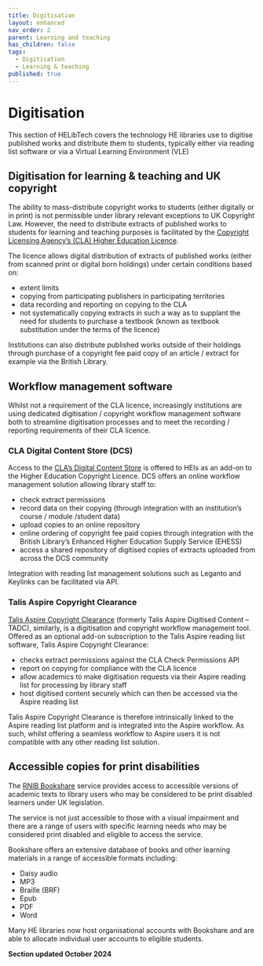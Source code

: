 ```yaml
---
title: Digitisation
layout: enhanced
nav_order: 2
parent: Learning and teaching
has_children: false
tags:
  - Digitisation
  - Learning & teaching
published: true
---
```

# Digitisation

This section of HELibTech covers the technology HE libraries use to digitise published works and distribute them to students, typically either via reading list software or via a Virtual Learning Environment (VLE)

## Digitisation for learning & teaching and UK copyright

The ability to mass-distribute copyright works to students (either digitally or in print) is not permissible under library relevant exceptions to UK Copyright Law. However, the need to distribute extracts of published works to students for learning and teaching purposes is facilitated by the [Copyright Licensing Agency’s (CLA) Higher Education Licence](https://cla.co.uk/cla-products/higher-education-licence/).

The licence allows digital distribution of extracts of published works (either from scanned print or digital born holdings) under certain conditions based on:

* extent limits
* copying from participating publishers in participating territories
* data recording and reporting on copying to the CLA
* not systematically copying extracts in such a way as to supplant the need for students to purchase a textbook (known as textbook substitution under the terms of the licence)

Institutions can also distribute published works outside of their holdings through purchase of a copyright fee paid copy of an article / extract for example via the British Library.

## Workflow management software

Whilst not a requirement of the CLA licence, increasingly institutions are using dedicated digitisation / copyright workflow management software both to streamline digitisation processes and to meet the recording / reporting requirements of their CLA licence.

### CLA Digital Content Store (DCS)

Access to the [CLA’s Digital Content Store](https://www.cla.co.uk/resources/tools/digital-content-store/?_gl=1*7yz7ru*_gcl_au*MTY2NzcxMjE3MC4xNzIzMDI3MjQ3) is offered to HEIs as an add-on to the Higher Education Copyright Licence. DCS offers an online workflow management solution allowing library staff to:

* check extract permissions
* record data on their copying (through integration with an institution’s course / module /student data)
* upload copies to an online repository
* online ordering of copyright fee paid copies through integration with the British Library’s Enhanced Higher Education Supply Service (EHESS)
* access a shared repository of digitised copies of extracts uploaded from across the DCS community

Integration with reading list management solutions such as Leganto and Keylinks can be facilitated via API.

### Talis Aspire Copyright Clearance

[Talis Aspire Copyright Clearance](https://support.talis.com/hc/en-gb/sections/17477713377309-Talis-Aspire-Copyright-Clearance) (formerly Talis Aspire Digitised Content – TADC), similarly, is a digitisation and copyright workflow management tool. Offered as an optional add-on subscription to the Talis Aspire reading list software, Talis Aspire Copyright Clearance:

* checks extract permissions against the CLA Check Permissions API
* report on copying for compliance with the CLA licence
* allow academics to make digitisation requests via their Aspire reading list for processing by library staff
* host digitised content securely which can then be accessed via the Aspire reading list

Talis Aspire Copyright Clearance is therefore intrinsically linked to the Aspire reading list platform and is integrated into the Aspire workflow. As such, whilst offering a seamless workflow to Aspire users it is not compatible with any other reading list solution.

## Accessible copies for print disabilities

The [RNIB Bookshare](https://www.rnib.org.uk/living-with-sight-loss/independent-living/reading-and-books/rnib-bookshare/) service provides access to accessible versions of academic texts to library users who may be considered to be print disabled learners under UK legislation.

The service is not just accessible to those with a visual impairment and there are a range of users with specific learning needs who may be considered print disabled and eligible to access the service.

Bookshare offers an extensive database of books and other learning materials in a range of accessible formats including:

* Daisy audio
* MP3
* Braille (BRF)
* Epub
* PDF
* Word

Many HE libraries now host organisational accounts with Bookshare and are able to allocate individual user accounts to eligible students.

**Section updated October 2024**
